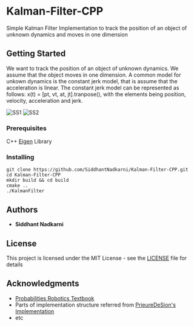 # Kalman-Filter-CPP
Simple Kalman Filter Implementation to track the position of an object of unknown dynamics and moves in one dimension

## Getting Started

 We want to track the position of an object of unknown dynamics. We assume that
the object moves in one dimension. A common model for unkown dynamics is the
constant jerk model, that is assume that the acceleration is linear. The constant jerk
model can be represented as follows: x(t) = [pt, vt, at, jt].tranpose(), with the elements being
position, velocity, acceleration and jerk.

![SS1](https://github.com/SiddhantNadkarni/Kalman-Filter-CPP/blob/master/Problem%20Statement/Screen%20Shot%202019-09-30%20at%2012.34.53%20AM.png)
![SS2](https://github.com/SiddhantNadkarni/Kalman-Filter-CPP/blob/master/Problem%20Statement/Screen%20Shot%202019-09-30%20at%2012.35.11%20AM.png)

### Prerequisites

C++ [Eigen](http://eigen.tuxfamily.org/index.php?title=Main_Page) Library

### Installing


```
git clone https://github.com/SiddhantNadkarni/Kalman-Filter-CPP.git
cd Kalman-Filter-CPP
mkdir build && cd build
cmake ..
./KalmanFilter
```

## Authors

* **Siddhant Nadkarni** 


## License

This project is licensed under the MIT License - see the [LICENSE](https://github.com/SiddhantNadkarni/Kalman-Filter-CPP/blob/master/LICENSE) file for details

## Acknowledgments

* [Probabilities Robotics Textbook](https://docs.ufpr.br/~danielsantos/ProbabilisticRobotics.pdf) 
* Parts of implementation structure referred from [PrieureDeSion's Implementation](https://github.com/PrieureDeSion/kalmanfilter-cpp)
* etc

